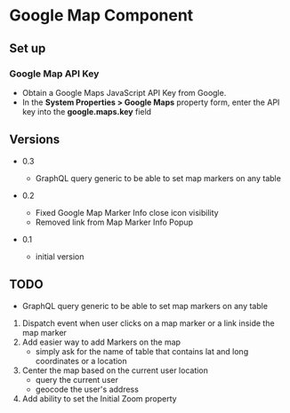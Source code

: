 # Google Map Component

## Set up

### Google Map API Key
- Obtain a Google Maps JavaScript API Key from Google.
- In the **System Properties > Google Maps** property form, enter the API key into the **google.maps.key** field

## Versions

- 0.3
    - GraphQL query generic to be able to set map markers on any table

- 0.2
    - Fixed Google Map Marker Info close icon visibility
    - Removed link from Map Marker Info Popup
- 0.1
    - initial version

## TODO

- GraphQL query generic to be able to set map markers on any table


1. Dispatch event when user clicks on a map marker or a link inside the map marker
2. Add easier way to add Markers on the map
    - simply ask for the name of table that contains lat and long coordinates or a location
3. Center the map based on the current user location
    - query the current user
    - geocode the user's address
4. Add ability to set the Initial Zoom property
